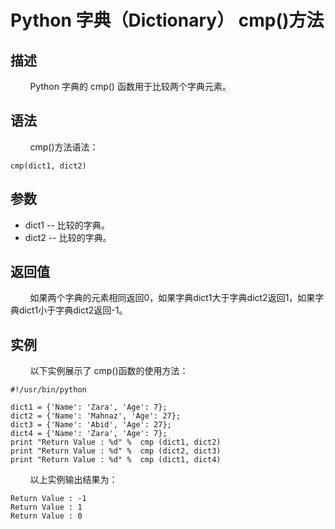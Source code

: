 # Python 字典（Dictionary） cmp()方法
## 描述
&#160;&#160;&#160;&#160;&#160;&#160;&#160;&#160;Python 字典的 cmp() 函数用于比较两个字典元素。

## 语法
&#160;&#160;&#160;&#160;&#160;&#160;&#160;&#160;cmp()方法语法：

```
cmp(dict1, dict2)
```

## 参数
- dict1 -- 比较的字典。
- dict2 -- 比较的字典。

## 返回值
&#160;&#160;&#160;&#160;&#160;&#160;&#160;&#160;如果两个字典的元素相同返回0，如果字典dict1大于字典dict2返回1，如果字典dict1小于字典dict2返回-1。

## 实例
&#160;&#160;&#160;&#160;&#160;&#160;&#160;&#160;以下实例展示了 cmp()函数的使用方法：

```
#!/usr/bin/python

dict1 = {'Name': 'Zara', 'Age': 7};
dict2 = {'Name': 'Mahnaz', 'Age': 27};
dict3 = {'Name': 'Abid', 'Age': 27};
dict4 = {'Name': 'Zara', 'Age': 7};
print "Return Value : %d" %  cmp (dict1, dict2)
print "Return Value : %d" %  cmp (dict2, dict3)
print "Return Value : %d" %  cmp (dict1, dict4)
```

&#160;&#160;&#160;&#160;&#160;&#160;&#160;&#160;以上实例输出结果为：

```
Return Value : -1
Return Value : 1
Return Value : 0
```